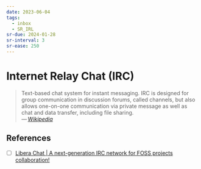 ```yaml
---
date: 2023-06-04
tags:
  - inbox
  - SR_IRL
sr-due: 2024-01-28
sr-interval: 3
sr-ease: 250
---
```


# Internet Relay Chat (IRC)

> Text-based chat system for instant messaging. IRC is designed for group
> communication in discussion forums, called channels, but also allows
> one-on-one communication via private message as well as chat and data
> transfer, including file sharing.\
> — <cite>[Wikipedia](https://en.wikipedia.org/wiki/Internet_Relay_Chat)</cite>

## References

- [ ] [Libera Chat | A next-generation IRC network for FOSS projects collaboration!](https://libera.chat/)
